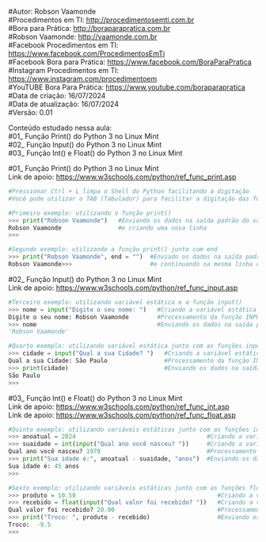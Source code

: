 #Autor: Robson Vaamonde<br>
#Procedimentos em TI: http://procedimentosemti.com.br<br>
#Bora para Prática: http://boraparapratica.com.br<br>
#Robson Vaamonde: http://vaamonde.com.br<br>
#Facebook Procedimentos em TI: https://www.facebook.com/ProcedimentosEmTi<br>
#Facebook Bora para Prática: https://www.facebook.com/BoraParaPratica<br>
#Instagram Procedimentos em TI: https://www.instagram.com/procedimentoem<br>
#YouTUBE Bora Para Prática: https://www.youtube.com/boraparapratica<br>
#Data de criação: 16/07/2024<br>
#Data de atualização: 16/07/2024<br>
#Versão: 0.01<br>

Conteúdo estudado nessa aula:<br>
#01_ Função Print() do Python 3 no Linux Mint<br>
#02_ Função Input() do Python 3 no Linux Mint<br>
#03_ Função Int() e Float() do Python 3 no Linux Mint<br>

#01_ Função Print() do Python 3 no Linux Mint<br>
Link de apoio: https://www.w3schools.com/python/ref_func_print.asp
```python
#Pressionar Ctrl + L limpa o Shell do Python facilitando a digitação
#Você pode utilizar o TAB (Tabulador) para facilitar a digitação das funções

#Primeiro exemplo: utilizando o função print()
>>> print("Robson Vaamonde")   #Enviando os dados na saída padrão do valor da função PRINT()
Robson Vaamonde                #e criando uma nova linha
>>>

#Segundo exemplo: utilizando a função print() junto com end
>>> print("Robson Vaamonde", end = "")  #Enviado os dados na saída padrão do valor da função PRINT()
Robson Vaamonde>>>                      #e continuando na mesma linha com a expressão END
```

#02_ Função Input() do Python 3 no Linux Mint<br>
Link de apoio: https://www.w3schools.com/python/ref_func_input.asp
```python
#Terceiro exemplo: utilizando variável estática e a função input()
>>> nome = input("Digite o seu nome: ")   #Criando a variável estática e recebendo o argumento da função INPUT()
Digite o seu nome: Robson Vaamonde        #Processamento da função INPUT() e digitando o valor a ser atribuído na variável
>>> nome                                  #Enviando os dados na saída padrão do valor da variável estática
'Robson Vaamonde'

#Quarto exemplo: utilizando variável estática junto com as funções input() e print()
>>> cidade = input("Qual a sua Cidade? ")   #Criando a variável estática e recebendo o argumento da função INPUT()
Qual a sua Cidade: São Paulo                #Processamento da função INPUT() digitando o valor a ser atribuído na variável
>>> print(cidade)                           #Enviando os dados na saída padrão do valor da função PRINT()
São Paulo
>>>
```

#03_ Função Int() e Float() do Python 3 no Linux Mint<br>
Link de apoio: https://www.w3schools.com/python/ref_func_int.asp<br>
Link de apoio: https://www.w3schools.com/python/ref_func_float.asp
```python
#Quinto exemplo: utilizando variáveis estáticas junto com as funções int(), input() e print() para cálculo de aritmética
>>> anoatual = 2024                                     #Criando a variável estática e recebendo o valor inteiro/numérico
>>> suaidade = int(input("Qual ano você nasceu? "))     #Criando a variável estática e recebendo o argumento da função INPUT() convertendo para Inteiro com a função INT()
Qual ano você nasceu? 1979                              #Processamento da função INPUT() digitando o valor a ser convertido para inteiro INT() e atribuído na variável
>>> print("Sua idade é:", anoatual - suaidade, "anos")  #Enviando os dados na saída padrão da função PRINT()
Sua idade é: 45 anos
>>>

#Sexto exemplo: utilizando variáveis estáticas junto com as funções float(), input e print para cálculo de aritmética
>>> produto = 10.50                                        #Criando a variável estática e recebendo o valor numérico de ponto flutuante (decimal)
>>> recebido = float(input("Qual valor foi recebido? "))   #Criando a variável estática e recebendo o argumento da função INPUT() convertendo para Decimal com a função FLOAT()
Qual valor foi recebido? 20.00                             #Processamento da função INPUT() digitando o valor a ser convertido para decimal FLOAT() e atribuído na variável
>>> print("Troco: ", produto - recebido)                   #Enviando os dados na saída padrão da função PRINT()
Troco:  -9.5
>>>
```
